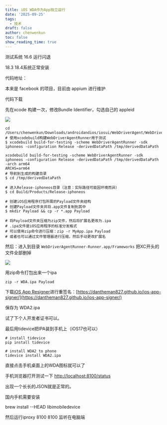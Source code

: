 ```yaml
---
title: iOS WDA作为App独立运行
date: '2025-09-25'
tags:
  - 技术
draft: false
author: chenwenkun
toc: false
show_reading_time: true
---
```

测试系统 16.6 运行闪退

18.3 18.4系统正常安装

代码地址：

本来是 facebook 的项目，目前由 appium 进行维护

代码下载

先在xcode 构建一次，修改Bundle Identifier，勾选自己的 appleid

![](https://prod-files-secure.s3.us-west-2.amazonaws.com/c205fb54-92b2-4987-8be3-972b67d27acc/cb756a73-27bc-4b0d-951a-858df3344b59/image.png?X-Amz-Algorithm=AWS4-HMAC-SHA256&X-Amz-Content-Sha256=UNSIGNED-PAYLOAD&X-Amz-Credential=ASIAZI2LB466YVEFYOKS%2F20251021%2Fus-west-2%2Fs3%2Faws4_request&X-Amz-Date=20251021T005226Z&X-Amz-Expires=3600&X-Amz-Security-Token=IQoJb3JpZ2luX2VjEFEaCXVzLXdlc3QtMiJHMEUCIQDCt7xb9fos7wKf%2BZl7dKjILYOs4lP98pnCdlWaoKL6qgIgIE30tbUT8iU6YwXu14cSqkqJGhCug8kLAHhjX7%2BNnkwqiAQI%2Bv%2F%2F%2F%2F%2F%2F%2F%2F%2F%2FARAAGgw2Mzc0MjMxODM4MDUiDDOaCstH%2BKHHH5lO7CrcA2bNPE2nNA%2FJgbfi8hPc6O%2Ftu2gRPU7fgECC%2BNupx42ygw3VskBqeXbT3aS0pESH059oM%2FtnNKWW4d3tVrxqA2rIUJn7Vkc5kkrm2WYo%2BEoqS9uLFA9YJQs8EgXc%2B24FZUV23unILa1qR3p3U35%2FAwdNd7n38DZBEp5l%2BgtNjdEJ1bVTr%2FdXZHqJL0DCdUIzKe3G6lpU0cZy1lXuXp9jfK3D8zyuyPiwRyueoLJE%2Bo99MO6LB%2FMUZPNPzbnIyCzepqKLzCHvS4rwVxIx3f4hBWKKXFRHN0rdnXD%2BYpCc44%2BaCQ9RklJrFH9KlcPH1%2BmnrA78QKWTgzSMmTyh%2FYj9B9aozKWE6zlGiUrkrmNBTJhcFs3%2FRMSiKgcG9ljAUtPZXmkW%2FizNmo9EmGSLHO31rfbDPCE8GW0JUgXEWtZGodITpbkBHMLH%2FNJEHg1gljlGayXsWkKvQq7WxXKOrkOwnEGgTv0zSHvNPVza947NYRBW3SZf%2Br%2BTMUbww4ZnxwkQ%2BeLKQg2AedFics03rCb443Kqz6xtPaJC4JtkggD5%2B9RmFp4KnEXiNMhk5zGHaHTaJOk2F68BYvWYu%2FdWpXV4TbOMHV1dOAIn7%2BD2aqz%2FYkALYxLAZ4au071YtP9IMKGt28cGOqUBBQJmwnc9gsEMhdKVMxMUnBaJ6lToW%2BqpfhVPBtVMst9HBwOxr5zk%2Bg5X64x0YhVQSNtiLHBJe81k4KCEIlk3A%2BVIADgaLordCy3nnqDCUennUWRcqLP9Js7lm6SaQBYCB5nZoyyBOtA1SPNrmKXrCoZdx2Ed0TNaZ12hvHnXcQtNs40m75PswbzqmbD4nGmV73YSjrL%2BUzvWbrpm3RKXjuXYQ7X8&X-Amz-Signature=798e5e8cc9b7235e4fe9ee7df5816bf3361db85ca16a93e2850e0590142aaa61&X-Amz-SignedHeaders=host&x-amz-checksum-mode=ENABLED&x-id=GetObject)

```shell
cd /Users/chenwenkun/Downloads/androidandios/iosui/WebDriverAgent/WebDriverAgent
# 使用xcodebuild构建WebDriverAgentRunner用于测试
$ xcodebuild build-for-testing -scheme WebDriverAgentRunner -sdk iphoneos -configuration Release -derivedDataPath /tmp/derivedDataPath

xcodebuild build-for-testing -scheme WebDriverAgentRunner -sdk iphoneos -configuration Release -derivedDataPath /tmp/derivedDataPath -arch arm64
ARCHS=arm64
# 导航到生成的构建目录
$ cd /tmp/derivedDataPath

# 进入Release-iphoneos目录（注意：实际路径可能因环境而异）
$ cd Build/Products/Release-iphoneos

# 创建iOS应用程序打包所需的Payload文件夹结构
# 创建Payload文件夹并将.app文件复制到其中
$ mkdir Payload && cp -r *.app Payload

# 将Payload文件夹压缩为zip文件，然后将扩展名更改为.ipa
# .ipa文件是iOS应用程序的标准分发格式
# 可以使用zip命令进行压缩：zip -r MyApp.ipa Payload
# 或者也可以通过文件管理器进行压缩，然后手动更改扩展名
```

然后：进入到目录 `WebDriverAgentRunner-Runner.app/Frameworks` 把XC开头的文件全部删掉

![](https://prod-files-secure.s3.us-west-2.amazonaws.com/c205fb54-92b2-4987-8be3-972b67d27acc/358b8d2b-1bfe-4fb9-beb5-83e1de5f201e/image.png?X-Amz-Algorithm=AWS4-HMAC-SHA256&X-Amz-Content-Sha256=UNSIGNED-PAYLOAD&X-Amz-Credential=ASIAZI2LB466YVEFYOKS%2F20251021%2Fus-west-2%2Fs3%2Faws4_request&X-Amz-Date=20251021T005226Z&X-Amz-Expires=3600&X-Amz-Security-Token=IQoJb3JpZ2luX2VjEFEaCXVzLXdlc3QtMiJHMEUCIQDCt7xb9fos7wKf%2BZl7dKjILYOs4lP98pnCdlWaoKL6qgIgIE30tbUT8iU6YwXu14cSqkqJGhCug8kLAHhjX7%2BNnkwqiAQI%2Bv%2F%2F%2F%2F%2F%2F%2F%2F%2F%2FARAAGgw2Mzc0MjMxODM4MDUiDDOaCstH%2BKHHH5lO7CrcA2bNPE2nNA%2FJgbfi8hPc6O%2Ftu2gRPU7fgECC%2BNupx42ygw3VskBqeXbT3aS0pESH059oM%2FtnNKWW4d3tVrxqA2rIUJn7Vkc5kkrm2WYo%2BEoqS9uLFA9YJQs8EgXc%2B24FZUV23unILa1qR3p3U35%2FAwdNd7n38DZBEp5l%2BgtNjdEJ1bVTr%2FdXZHqJL0DCdUIzKe3G6lpU0cZy1lXuXp9jfK3D8zyuyPiwRyueoLJE%2Bo99MO6LB%2FMUZPNPzbnIyCzepqKLzCHvS4rwVxIx3f4hBWKKXFRHN0rdnXD%2BYpCc44%2BaCQ9RklJrFH9KlcPH1%2BmnrA78QKWTgzSMmTyh%2FYj9B9aozKWE6zlGiUrkrmNBTJhcFs3%2FRMSiKgcG9ljAUtPZXmkW%2FizNmo9EmGSLHO31rfbDPCE8GW0JUgXEWtZGodITpbkBHMLH%2FNJEHg1gljlGayXsWkKvQq7WxXKOrkOwnEGgTv0zSHvNPVza947NYRBW3SZf%2Br%2BTMUbww4ZnxwkQ%2BeLKQg2AedFics03rCb443Kqz6xtPaJC4JtkggD5%2B9RmFp4KnEXiNMhk5zGHaHTaJOk2F68BYvWYu%2FdWpXV4TbOMHV1dOAIn7%2BD2aqz%2FYkALYxLAZ4au071YtP9IMKGt28cGOqUBBQJmwnc9gsEMhdKVMxMUnBaJ6lToW%2BqpfhVPBtVMst9HBwOxr5zk%2Bg5X64x0YhVQSNtiLHBJe81k4KCEIlk3A%2BVIADgaLordCy3nnqDCUennUWRcqLP9Js7lm6SaQBYCB5nZoyyBOtA1SPNrmKXrCoZdx2Ed0TNaZ12hvHnXcQtNs40m75PswbzqmbD4nGmV73YSjrL%2BUzvWbrpm3RKXjuXYQ7X8&X-Amz-Signature=5bb816094744410f3550cd03b2d87b0945729f02091f4ba6d40a9544a310989e&X-Amz-SignedHeaders=host&x-amz-checksum-mode=ENABLED&x-id=GetObject)

用zip命令打包出来一个ipa

```shell
zip -r WDA.ipa Payload
```

下载[iOS App Resigner](https://zhida.zhihu.com/search?content_id=237756070&content_type=Article&match_order=1&q=iOS%20App%20Resigner&zd_token=eyJhbGciOiJIUzI1NiIsInR5cCI6IkpXVCJ9.eyJpc3MiOiJ6aGlkYV9zZXJ2ZXIiLCJleHAiOjE3NDQzNTQ0ODAsInEiOiJpT1MgQXBwIFJlc2lnbmVyIiwiemhpZGFfc291cmNlIjoiZW50aXR5IiwiY29udGVudF9pZCI6MjM3NzU2MDcwLCJjb250ZW50X3R5cGUiOiJBcnRpY2xlIiwibWF0Y2hfb3JkZXIiOjEsInpkX3Rva2VuIjpudWxsfQ.XGwOKX0ujlvhojSuRT3SlA0sDFnQK-FxDJr60CX6YqU&zhida_source=entity)进行重签名：[https://dantheman827.github.io/ios-app-signer/](https://dantheman827.github.io/ios-app-signer/)

保存为 WDA2.ipa

试了下个人开发者证书可以。

最后用tidevice把IPA装到手机上（iOS17也可以）

```shell
# install tidevice
pip install tidevice

# install WDA2 to phone
tidevice install WDA2.ipa
```

直接点击手机桌面上的WDA图标就可以了

手机浏览器打开测试一下 [http://localhost:8100/status](http://localhost:8100/status)

出现一个长长的JSON就是正常的。

国内手机需要安装

brew install --HEAD libimobiledevice

然后运行iproxy 8100 8100 监听在电脑端

